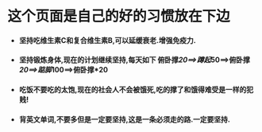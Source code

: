# 这个页面是自己的好的习惯放在下边
* #### 坚持吃维生素C和复合维生素B,可以延缓衰老.增强免疫力.
* #### 坚持锻炼身体,现在的计划继续坚持,每天如下  俯卧撑*20==>蹲起*50==>俯卧撑*20==>踮脚*100==>俯卧撑*20
* #### 吃饭不要吃的太饱,现在的社会人不会被饿死,吃的撑了和饿得难受是一样的犯贱!
* #### 背英文单词,不要多但是一定要坚持,这是一条必须走的路.一定要坚持.